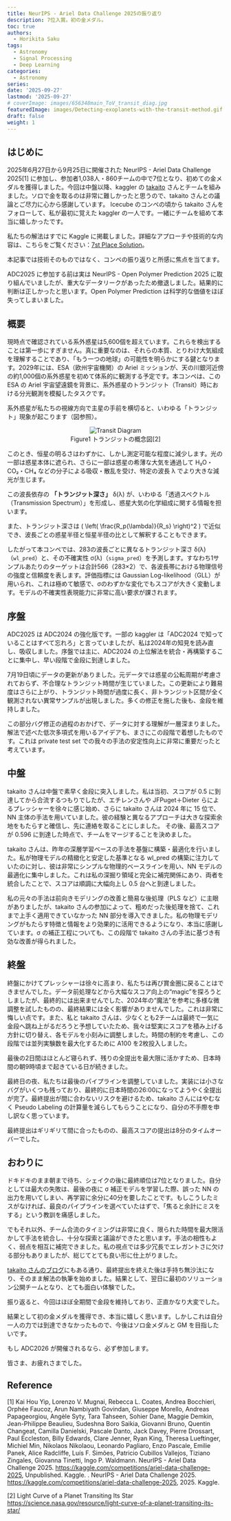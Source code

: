 ```yaml
---
title: NeurIPS - Ariel Data Challenge 2025の振り返り
description: 7位入賞。初の金メダル。
toc: true
authors:
  - Horikita Saku
tags:
  - Astronomy
  - Signal Processing
  - Deep Learning
categories:
  - Astronomy
series:
date: '2025-09-27'
lastmod: '2025-09-27'
# coverImage: images/656348main_ToV_transit_diag.jpg
featuredImage: images/Detecting-exoplanets-with-the-transit-method.gif
draft: false
weight: 1
---
```


## はじめに
2025年6月27日から9月25日に開催された NeurIPS - Ariel Data Challenge 2025[1] に参加し、参加者1,038人・860チームの中で7位となり、初めての金メダルを獲得しました。今回は中盤以降、kaggler の [takaito](https://x.com/takaito0423) さんとチームを組みました。ソロで金を取るのは非常に難しかったと思うので、takaito さんとの議論とご尽力に心から感謝しています。
Icecube のコンペの頃から takaito さんをフォローして、私が最初に覚えた kaggler の一人です。一緒にチームを組めて本当に嬉しかったです。

<blockquote class="twitter-tweet" data-theme="dark">
  <a href="https://twitter.com/HorikitaSaku/status/1971040402074714379?ref_src=twsrc%5Etfw"></a>
</blockquote>
<script async src="https://platform.twitter.com/widgets.js" charset="utf-8"></script>

私たちの解法はすでに Kaggle に掲載しました。詳細なアプローチや技術的な内容は、こちらをご覧ください：[7st Place Solution](https://www.kaggle.com/competitions/ariel-data-challenge-2025/writeups/7st-place-solution/writeups/7st-place-solution)。

本記事では技術そのものではなく、コンペの振り返りと所感に焦点を当てます。

ADC2025 に参加する前は実は NeurIPS - Open Polymer Prediction 2025 に取り組んでいましたが、重大なデータリークがあったため撤退しました。結果的に判断は正しかったと思います。Open Polymer Prediction は科学的な価値をほぼ失ってしまいました。

## 概要

現時点で確認されている系外惑星は5,600個を超えています。これらを検出することは第一歩にすぎません。真に重要なのは、それらの本質、とりわけ大気組成を理解することであり、「もう一つの地球」の可能性を明らかにする鍵となります。2029年には、ESA（欧州宇宙機関）の Ariel ミッションが、天の川銀河近傍の約1,000個の系外惑星を初めて体系的に観測する予定です。本コンペは、この ESA の Ariel 宇宙望遠鏡を背景に、系外惑星のトランジット（Transit）時における分光観測を模擬したタスクです。


系外惑星が私たちの視線方向で主星の手前を横切ると、いわゆる「トランジット」現象が起こります（図参照）。

<div style="text-align: center;">
    <img src="../../../images/656348main_ToV_transit_diag.jpg" alt="Transit Diagram"/>
    <p style="margin-top: 1px;">Figure1 トランジットの概念図[2]</p>
</div>

このとき、恒星の明るさはわずかに、しかし測定可能な程度に減少します。光の一部は惑星本体に遮られ、さらに一部は惑星の希薄な大気を通過して H₂O・CO₂・CH₄ などの分子による吸収・散乱を受け、特定の波長 λ でより大きな減光が生じます。

この波長依存の **「トランジット深さ」** δ(λ) が、いわゆる「透過スペクトル（Transmission Spectrum）」を形成し、惑星大気の化学組成に関する情報を担います。

また、トランジット深さは \( \left( \frac{R_p(\lambda)}{R_s} \right)^2 \) で近似でき、波長ごとの惑星半径と恒星半径の比として解釈することもできます。

したがって本コンペでは、283の波長ごとに異なるトランジット深さ δ(λ)（`wl_pred`）と、その不確実性 σ(λ)（`sigma_pred`）を予測します。すなわち1サンプルあたりのターゲットは合計566（283×2）で、各波長帯における物理信号の強度と信頼度を表します。評価指標には Gaussian Log-likelihood（GLL）が用いられ、これは極めて敏感で、σのわずかな変化でもスコアが大きく変動します。モデルの不確実性表現能力に非常に高い要求が課されます。

## 序盤

ADC2025 は ADC2024 の強化版です。一部の kaggler は「ADC2024 で知っていることはすべて忘れろ」と言っていましたが、私は2024年の知見を読み直し、吸収しました。序盤では主に、ADC2024 の上位解法を統合・再構築することに集中し、早い段階で金段に到達しました。

<blockquote class="twitter-tweet" data-theme="dark">
  <a href="https://twitter.com/HorikitaSaku/status/1953512218869608947"></a>
</blockquote>
<script async src="https://platform.twitter.com/widgets.js" charset="utf-8"></script>

7月19日頃にデータの更新がありました。元データでは惑星の公転周期が考慮されておらず、不合理なトランジット時間が生じていました。この更新により難易度はさらに上がり、トランジット時間が過度に長く、非トランジット区間が全く観測されない異常サンプルが出現しました。多くの修正を施した後も、金段を維持しました。

この部分バグ修正の過程のおかげで、データに対する理解が一層深まりました。解法で述べた低次多項式を用いるアイデアも、まさにこの段階で着想したものです。これは private test set での我々の手法の安定性向上に非常に重要だったと考えています。

## 中盤

takaito さんは中盤で素早く金段に突入しました。私は当初、スコアが 0.5 に到達してから合流するつもりでしたが、エチレンさんや JFPuget＋Dieter らによるプレッシャーを徐々に感じ始め、さらに takaito さんは 2024 年に 15 位で、NN 主体の手法を用いていました。彼の経験と異なるアプローチは大きな探索余地をもたらすと確信し、先に連絡を取ることにしました。
その後、最高スコアが 0.596 に到達した時点で、チームをマージすることを決めました。

<blockquote class="twitter-tweet" data-theme="dark">
  <a href="https://twitter.com/HorikitaSaku/status/1957500969333485995"></a>
</blockquote>
<script async src="https://platform.twitter.com/widgets.js" charset="utf-8"></script>

takaito さんは、昨年の深層学習ベースの手法を基盤に構築・最適化を行いました。私が物理モデルの精緻化と安定した基準となる wl_pred の構築に注力していたのに対し、彼は非常にシンプルな物理的ベースラインを用い、NN モデルの最適化に集中しました。これは私の深掘り領域と完全に補完関係にあり、両者を統合したことで、スコアは順調に大幅向上し 0.5 台へと到達しました。

私の元々の手法は前向きモデリングの改善と簡易な後処理（PLS など）に主眼がありましたが、takaito さんの参加によって、粗めだった後処理を捨て、これまで上手く適用できていなかった NN 部分を導入できました。私の物理モデリングがもたらす特徴と情報をより効果的に活用できるようになり、本当に感謝しています。σ の補正工程についても、この段階で takaito さんの手法に基づき有効な改善が得られました。

## 終盤

終盤にかけてプレッシャーは徐々に高まり、私たちは再び賞金圏に戻ることはできませんでした。データ前処理などから大幅なスコア向上の“magic”を探ろうとしましたが、最終的には出来ませんでした、2024年の“魔法”を参考に多様な微調整を試したものの、最終結果には全く影響がありませんでした。これは非常に悔しい点です。また、私と takaito さんは、少なくとも2チームは最終で一気に金段へ跳ね上がるだろうと予想していたため、我々は堅実にスコアを積み上げる方針に切り替え、各モデルを小刻みに調整しました。時間の制約を考慮し、この段階では並列実験数を最大化するために A100 を2枚投入しました。

<blockquote class="twitter-tweet" data-theme="dark">
  <a href="https://twitter.com/HorikitaSaku/status/1969817200476438895"></a>
</blockquote>
<script async src="https://platform.twitter.com/widgets.js" charset="utf-8"></script>

最後の2日間はほとんど寝られず、残りの全提出を最大限に活かすため、日本時間の朝9時頃まで起きている日が続きました。

最終日の夜、私たちは最後のパイプラインを調整していました。実装には小さなバグがいくつも残っており、最終的に日本時間の26:00になってようやく全提出が完了。最終提出が間に合わないリスクを避けるため、takaito さんにはやむなく Pseudo Labeling の計算量を減らしてもらうことになり、自分の不手際を申し訳なく思っています。

最終提出はギリギリて間に合ったものの、最高スコアの提出は8分のタイムオーバーでした。

## おわりに

ドキドキのまま朝まで待ち、シェイクの後に最終順位は7位となりました。自分としては最大の失敗は、最後の夜に σ 補正モデルを学習した際、誤った NN の出力を用いてしまい、再学習に余分に40分を要したことです。もしこうしたミスがなければ、最良のパイプラインを選べていたはずで、「焦ると余計にミスをする」という教訓を痛感しました。

でもそれ以外、チーム合流のタイミングは非常に良く、限られた時間を最大限活かして手法を統合し、十分な探索と議論ができたと思います。手法の相性もよく、弱点を相互に補完できました。私の視点では多少冗長でエレガントさに欠ける部分もありましたが、総じてとても良い形に仕上がりました。

[takaito さんのブログ](https://takaito0423.hatenablog.com/entry/2025/09/26/000201?_gl=1*41mg8h*_gcl_au*ODIyOTg3MDI2LjE3NTU5MjIzMjM)にもある通り、最終提出を終えた後は手持ち無沙汰になり、そのまま解法の執筆を始めました。結果として、翌日に最初のソリューション公開チームとなり、とても面白い体験でした。

振り返ると、今回はほぼ全期間で金段を維持しており、正直かなり大変でした。

結果として初の金メダルを獲得でき、本当に嬉しく思います。しかしこれは自分一人の力では到達できなかったもので、今後はソロ金メダルと GM を目指したいです。

もし ADC2026 が開催されるなら、必ず参加します。

皆さま、お疲れさまでした。

## Reference

[1] Kai Hou Yip, Lorenzo V. Mugnai, Rebecca L. Coates, Andrea Bocchieri, Orphée Faucoz, Arun Nambiyath Govindan, Giuseppe Morello, Andreas Papageorgiou, Angèle Syty, Tara Tahseen, Sohier Dane, Maggie Demkin, Jean-Philippe Beaulieu, Sudeshna Boro Saikia, Giovanni Bruno, Quentin Changeat, Camilla Danielski, Pascale Danto, Jack Davey, Pierre Drossart, Paul Eccleston, Billy Edwards, Clare Jenner, Ryan King, Theresa Lueftinger, Michiel Min, Nikolaos Nikolaou, Leonardo Pagliaro, Enzo Pascale, Emilie Panek, Alice Radcliffe, Luís F. Simões, Patricio Cubillos Vallejos, Tiziano Zingales, Giovanna Tinetti, Ingo P. Waldmann. NeurIPS - Ariel Data Challenge 2025. https://kaggle.com/competitions/ariel-data-challenge-2025, Unpublished. Kaggle. . NeurIPS - Ariel Data Challenge 2025. https://kaggle.com/competitions/ariel-data-challenge-2025, 2025. Kaggle.

[2] Light Curve of a Planet Transiting Its Star https://science.nasa.gov/resource/light-curve-of-a-planet-transiting-its-star/